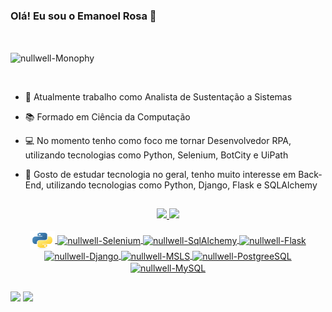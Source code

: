 ### Olá! Eu sou o Emanoel Rosa 👋

<br><div>
   <img align="center" alt="nullwell-Monophy" src="https://cdn.discordapp.com/attachments/885241805958938644/1001587867878969414/monophy.gif"/>
 </div><br>

- 🔭 Atualmente trabalho como Analista de Sustentação a Sistemas
- 📚 Formado em Ciência da Computação
- 💻 No momento tenho como foco me tornar Desenvolvedor RPA, utilizando tecnologias como Python, Selenium, BotCity e UiPath
- 🌱 Gosto de estudar tecnologia no geral, tenho muito interesse em Back-End, utilizando tecnologias como Python, Django, Flask e SQLAlchemy

   ##
  
<div align="center">
  <a href="https://github.com/Nullwell47">
  <img height="150em" src="https://github-readme-stats.vercel.app/api?username=Nullwell47&show_icons=true&theme=highcontrast&include_all_commits=true&count_private=true"/>
  <img height="150em" src="https://github-readme-stats.vercel.app/api/top-langs/?username=Nullwell47&layout=compact&langs_count=7&theme=highcontrast"/>
</div>

   <div align="center" style="display: inline_block"><br>
   <img align="center" alt="nullwell-Python" height="30" width="40" src="https://raw.githubusercontent.com/devicons/devicon/master/icons/python/python-original.svg" />
   <img align="center" alt="nullwell-Selenium" height="30" width="40" src="https://cdn.jsdelivr.net/gh/devicons/devicon/icons/selenium/selenium-original.svg" />
   <img align="center" alt="nullwell-SqlAlchemy" width="80" src="https://cdn.jsdelivr.net/gh/devicons/devicon/icons/sqlalchemy/sqlalchemy-original-wordmark.svg"/>
   <img align="center" alt="nullwell-Flask" height="30" width="40" src="https://cdn.jsdelivr.net/gh/devicons/devicon/icons/flask/flask-original.svg" />
   <img align="center" alt="nullwell-Django" height="30" width="40" src="https://cdn.jsdelivr.net/gh/devicons/devicon/icons/django/django-plain.svg" />
   <img align="center" alt="nullwell-MSLS" height="30" width="40" src="https://cdn.jsdelivr.net/gh/devicons/devicon/icons/microsoftsqlserver/microsoftsqlserver-plain.svg" />
   <img align="center" alt="nullwell-PostgreeSQL" height="30" width="40" src="https://cdn.jsdelivr.net/gh/devicons/devicon/icons/postgresql/postgresql-original.svg" />
   <img align="center" alt="nullwell-MySQL" height="30" width="40" src="https://cdn.jsdelivr.net/gh/devicons/devicon/icons/mysql/mysql-original.svg" />

</div>

   ##
   
<div> 
  <a href = "mailto:emanuelr.barros16@gmail.com"><img src="https://img.shields.io/badge/Gmail-D14836?style=for-the-badge&logo=gmail&logoColor=white" target="_blank"></a>
  <a href="https://www.linkedin.com/in/emanoel-rosa" target="_blank"><img src="https://img.shields.io/badge/-LinkedIn-%230077B5?style=for-the-badge&logo=linkedin&logoColor=white" target="_blank"></a> 
 
</div>
